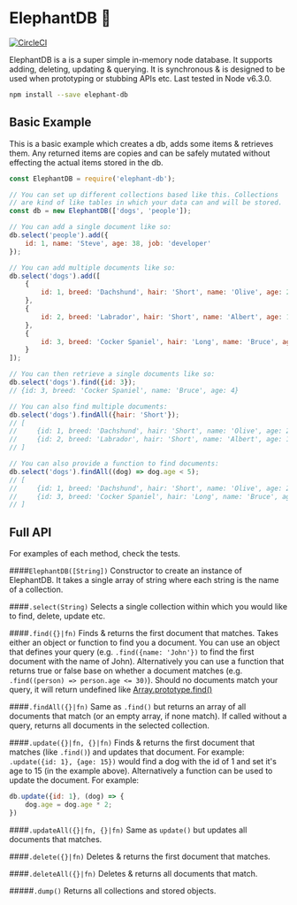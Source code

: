 
# ElephantDB 🐘
[![CircleCI](https://circleci.com/gh/mattvagni/elephant-db.svg?style=svg)](https://circleci.com/gh/mattvagni/elephant-db)

ElephantDB is a is a super simple in-memory node database. It supports adding, deleting, updating & querying. It is synchronous & is designed to be used when prototyping or stubbing APIs etc. Last tested in Node v6.3.0.
```bash
npm install --save elephant-db
```

## Basic Example
This is a basic example which creates a db, adds some items & retrieves them. Any returned items are copies and can be safely mutated without effecting the actual items stored in the db.

```js
const ElephantDB = require('elephant-db');

// You can set up different collections based like this. Collections
// are kind of like tables in which your data can and will be stored.
const db = new ElephantDB(['dogs', 'people']);

// You can add a single document like so:
db.select('people').add({
    id: 1, name: 'Steve', age: 38, job: 'developer'
});

// You can add multiple documents like so:
db.select('dogs').add([
    {
        id: 1, breed: 'Dachshund', hair: 'Short', name: 'Olive', age: 2
    },
    {
        id: 2, breed: 'Labrador', hair: 'Short', name: 'Albert', age: 10
    },
    {
        id: 3, breed: 'Cocker Spaniel', hair: 'Long', name: 'Bruce', age: 4
    }
]);

// You can then retrieve a single documents like so:
db.select('dogs').find({id: 3});
// {id: 3, breed: 'Cocker Spaniel', name: 'Bruce', age: 4}

// You can also find multiple documents:
db.select('dogs').findAll({hair: 'Short'});
// [
//     {id: 1, breed: 'Dachshund', hair: 'Short', name: 'Olive', age: 2},
//     {id: 2, breed: 'Labrador', hair: 'Short', name: 'Albert', age: 10}
// ]

// You can also provide a function to find documents:
db.select('dogs').findAll((dog) => dog.age < 5);
// [
//     {id: 1, breed: 'Dachshund', hair: 'Short', name: 'Olive', age: 2},
//     {id: 3, breed: 'Cocker Spaniel', hair: 'Long', name: 'Bruce', age: 4}
// ]
```

## Full API
For examples of each method, check the tests.

####`ElephantDB([String])`
Constructor to create an instance of ElephantDB. It takes a single array of string where each string is the name of a collection.

####`.select(String)`
Selects a single collection within which you would like to find, delete, update etc.

####`.find({}|fn)`
Finds & returns the first document that matches. Takes either an object or function to find you a document. You can use an object that defines your query (e.g. `.find({name: 'John'})` to find the first document with the name of John). Alternatively you can use a function that returns true or false base on whether a document matches (e.g. `.find((person) => person.age <= 30)`). Should no documents match your query, it will return undefined like [Array.prototype.find()](https://developer.mozilla.org/en/docs/Web/JavaScript/Reference/Global_Objects/Array/find)

####`.findAll({}|fn)`
Same as `.find()` but returns an array of all documents that match (or an empty array, if none match). If called without a query, returns all documents in the selected collection.

####`.update({}|fn, {}|fn)`
Finds & returns the first document that matches (like `.find()`) and updates that document. For example: `.update({id: 1}, {age: 15})` would find a dog with the id of 1 and set it's age to 15 (in the example above). Alternatively a function can be used to update the document. For example: 
```js
db.update({id: 1}, (dog) => { 
    dog.age = dog.age * 2; 
})
```


####`.updateAll({}|fn, {}|fn)`
Same as `update()` but updates all documents that matches.

####`.delete({}|fn)`
Deletes & returns the first document that matches.

####`.deleteAll({}|fn)`
Deletes & returns all documents that match.

#####`.dump()`
Returns all collections and stored objects.
